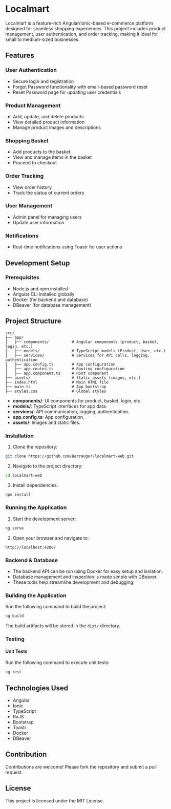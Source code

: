 # Localmart
Localmart is a feature-rich Angular/Ionic-based e-commerce platform designed for seamless shopping experiences. This project includes product management, user authentication, and order tracking, making it ideal for small to medium-sized businesses.

## Features

### User Authentication
- Secure login and registration
- Forgot Password functionality with email-based password reset
- Reset Password page for updating user credentials

### Product Management
- Add, update, and delete products
- View detailed product information
- Manage product images and descriptions

### Shopping Basket
- Add products to the basket
- View and manage items in the basket
- Proceed to checkout

### Order Tracking
- View order history
- Track the status of current orders

### User Management
- Admin panel for managing users
- Update user information

### Notifications
- Real-time notifications using Toastr for user actions

## Development Setup

### Prerequisites
- Node.js and npm installed
- Angular CLI installed globally
- Docker (for backend and database)
- DBeaver (for database management)

## Project Structure
```
src/
├── app/
│   ├── components/          # Angular components (product, basket, login, etc.)
│   ├── models/              # TypeScript models (Product, User, etc.)
│   ├── services/            # Services for API calls, logging, authentication
│   ├── app.config.ts        # App configuration
│   ├── app.routes.ts        # Routing configuration
│   ├── app.component.ts     # Root component
├── assets/                  # Static assets (images, etc.)
├── index.html               # Main HTML file
├── main.ts                  # App bootstrap
├── styles.css               # Global styles
```
- **components/**: UI components for product, basket, login, etc.
- **models/**: TypeScript interfaces for app data.
- **services/**: API communication, logging, authentication.
- **app.config.ts**: App configuration.
- **assets/**: Images and static files.

### Installation
1. Clone the repository:
```bash
git clone https://github.com/BerraUgur/localmart-web.git
```
2. Navigate to the project directory:
```bash
cd localmart-web
```
3. Install dependencies:
```bash
npm install
```

### Running the Application
1. Start the development server:
```bash
ng serve
```
2. Open your browser and navigate to:
```
http://localhost:4200/
```

### Backend & Database
- The backend API can be run using Docker for easy setup and isolation.
- Database management and inspection is made simple with DBeaver.
- These tools help streamline development and debugging.

### Building the Application
Run the following command to build the project:
```bash
ng build
```
The build artifacts will be stored in the `dist/` directory.

### Testing
#### Unit Tests
Run the following command to execute unit tests:
```bash
ng test
```

## Technologies Used
- Angular
- Ionic
- TypeScript
- RxJS
- Bootstrap
- Toastr
- Docker
- DBeaver

## Contribution
Contributions are welcome! Please fork the repository and submit a pull request.

## License
This project is licensed under the MIT License.

